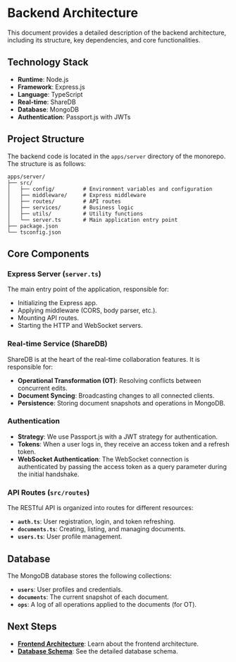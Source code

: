 # Backend Architecture

This document provides a detailed description of the backend architecture, including its structure, key dependencies, and core functionalities.

## Technology Stack

- **Runtime**: Node.js
- **Framework**: Express.js
- **Language**: TypeScript
- **Real-time**: ShareDB
- **Database**: MongoDB
- **Authentication**: Passport.js with JWTs

## Project Structure

The backend code is located in the `apps/server` directory of the monorepo. The structure is as follows:

```
apps/server/
├── src/
│   ├── config/         # Environment variables and configuration
│   ├── middleware/     # Express middleware
│   ├── routes/         # API routes
│   ├── services/       # Business logic
│   ├── utils/          # Utility functions
│   └── server.ts       # Main application entry point
├── package.json
└── tsconfig.json
```

## Core Components

### Express Server (`server.ts`)

The main entry point of the application, responsible for:
- Initializing the Express app.
- Applying middleware (CORS, body parser, etc.).
- Mounting API routes.
- Starting the HTTP and WebSocket servers.

### Real-time Service (ShareDB)

ShareDB is at the heart of the real-time collaboration features. It is responsible for:
- **Operational Transformation (OT)**: Resolving conflicts between concurrent edits.
- **Document Syncing**: Broadcasting changes to all connected clients.
- **Persistence**: Storing document snapshots and operations in MongoDB.

### Authentication

- **Strategy**: We use Passport.js with a JWT strategy for authentication.
- **Tokens**: When a user logs in, they receive an access token and a refresh token.
- **WebSocket Authentication**: The WebSocket connection is authenticated by passing the access token as a query parameter during the initial handshake.

### API Routes (`src/routes`)

The RESTful API is organized into routes for different resources:
- **`auth.ts`**: User registration, login, and token refreshing.
- **`documents.ts`**: Creating, listing, and managing documents.
- **`users.ts`**: User profile management.

## Database

The MongoDB database stores the following collections:

- **`users`**: User profiles and credentials.
- **`documents`**: The current snapshot of each document.
- **`ops`**: A log of all operations applied to the documents (for OT).

## Next Steps

- **[Frontend Architecture](./03_frontend-architecture.md)**: Learn about the frontend architecture.
- **[Database Schema](./04_database-schema.md)**: See the detailed database schema.
